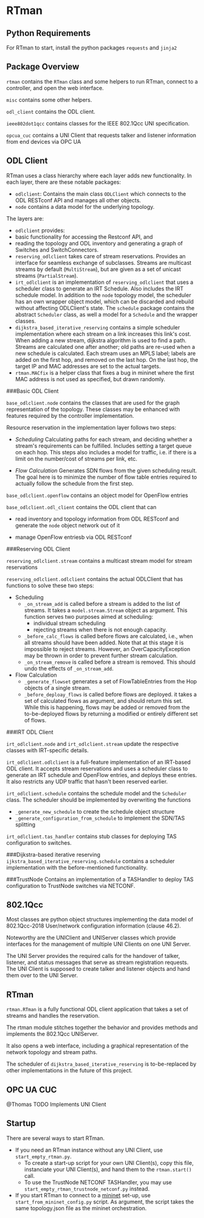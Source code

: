 RTman
=====
  
Python Requirements
-------------------

For RTman to start, install the python packages `requests` and `jinja2`
  
Package Overview
----------------

`rtman` contains the `RTman` class and some helpers to run RTman, connect
to a controller, and open the web interface.

`misc` contains some other helpers.

`odl_client` contains the ODL client.

`ieee802dot1qcc` contains classes for the IEEE 802.1Qcc UNI specification.

`opcua_cuc` contains a UNI Client that requests talker and listener information
from end devices via OPC UA

ODL Client
----------

RTman uses a class hierarchy where each layer adds new functionality.
In each layer, there are these notable packages:
* `odlclient`: Contains the main class `ODLClient` which connects to the
ODL RESTconf API and manages all other objects.
* `node` contains a data model for the underlying topology.

The layers are:
* `odlclient` provides:
 * basic functionality for accessing the Restconf API, and
 * reading the topology and ODL inventory and generating a graph of
   Switches and SwitchConnectors.
* `reserving_odlclient` takes care of stream reservations. Provides an 
  interface for seamless exchange of subclasses. Streams are multicast streams
  by default (`MultiStream`), but are given as a set of unicast streams
  (`PartialStream`).
* `irt_odlclient` is an implementation of `reserving_odlclient` that uses
  a scheduler class to generate an IRT Schedule. Also includes the IRT
  schedule model. In addition to the `node` topology model, the scheduler
  has an own wrapper object model, which can be discarded and rebuild without
  affecting ODLClient's state. The `schedule` package contains the abstract
  `Scheduler` class, as well a model for a `Schedule` and the wrapper classes.
* `dijkstra_based_iterative_reserving` contains a simple scheduler
  implementation where each stream on a link increases this link's cost.
  When adding a new stream, dijkstra algorithm is used to find a path. 
  Streams are calculated one after another; old paths are re-used when
  a new schedule is calculated. Each stream uses an MPLS label; labels
  are added on the first hop, and removed on the last hop. On the last hop,
  the target IP and MAC addresses are set to the actual targets.
* `rtman.MACfix` is a helper class that fixes a bug in mininet where the 
  first MAC address is not used as specified, but drawn randomly.

###Basic ODL Client

`base_odlclient.node` contains the classes that are used for the graph
representation of the topology. These classes may be enhanced with features
required by the controller implementation.

Resource reservation in the implementation layer follows two steps:

* *Scheduling* Calculating paths for each stream, and deciding whether a 
  stream's requirements can be fulfilled. Includes setting a target queue
  on each hop. This steps also includes a model for traffic, i.e. if there
  is a limit on the number/cost of streams per link, etc.
  
* *Flow Calculation* Generates SDN flows from the given scheduling result.
  The goal here is to minimize the number of flow table entries required
  to actually follow the schedule from the first step.
  
`base_odlclient.openflow` contains an object model for OpenFlow entries
  
`base_odlclient.odl_client` contains the ODL client that can
* read inventory and topology information from ODL RESTconf and generate
  the `node` object network out of it
  
* manage OpenFlow entriesb via ODL RESTconf

###Reserving ODL Client

`reserving_odlclient.stream` contains a multicast stream model for stream
reservations
  
`reserving_odlclient.odlclient` contains the actual ODLClient that has
functions to solve these two steps:

* Scheduling
    * `_on_stream_add` is called before a stream is added to the list of streams.
      It takes a `model.stream.Stream` object as argument. This function serves
      two purposes aimed at scheduling:
      * individual stream scheduling
      * rejecting streams when there is not enough capacity.
    * `_before_calc_flows` is called before flows are calculated, i.e., when
      all streams should have been added. Note that at this stage it is impossible
      to reject streams. However, an OverCapacityException may be thrown in order
      to prevent further stream calculation.
    * `_on_stream_remove` is called before a stream is removed. This should undo
      the effects of `_on_stream_add`.
* Flow Calculation
    * `_generate_flowset` generates a set of FlowTableEntries from the Hop objects
      of a single stream.
    * `_before_deploay_flows` is called before flows are deployed. it takes a set
      of calculated flows as argument, and should return this set. While this is
      happening, flows may be added or removed from the to-be-deployed flows by
      returning a modified or entirely different set of flows.
      
###IRT ODL Client

`irt_odlclient.node` and `irt_odlclient.stream` update the respective classes with
IRT-specific details.

`irt_odlclient.odlclient` is a full-feature implementation of an IRT-based ODL client.
It accepts stream reservations and uses a scheduler class to generate an IRT schedule
and OpenFlow entries, and deploys these entries. It also restricts any UDP traffic
that hasn't been reserved earlier.

`irt_odlclient.schedule` contains the schedule model and the `Scheduler` class. The
scheduler should be implemented by overwriting the functions
* `_generate_new_schedule` to create the schedule object structure
* `_generate_configuration_from_schedule` to implement the SDN/TAS splitting

`irt_odlclient.tas_handler` contains stub classes for deploying TAS configuration to
switches. 

###Dijkstra-based iterative reserving
`ijkstra_based_iterative_reserving.schedule` contains a scheduler implementation with
the before-mentioned functionality.

###TrustNode
Contains an implementation of a TASHandler to deploy TAS configuration to TrustNode
switches via NETCONF.

802.1Qcc
--------

Most classes are python object structures implementing the data model of
802.1Qcc-2018 User/network configuration information (clause 46.2).

Noteworthy are the UNIClient and UNIServer classes which provide interfaces
for the management of multiple UNI Clients on one UNI Server.

The UNI Server provides the required calls for the handover of talker, listener,
and status messages that serve as stream registration requests. The UNI Client
is supposed to create talker and listener objects and hand them over to the
UNI Server.

RTman
-----

`rtman.RTman` is a fully functional ODL client application that takes a set of
  streams and handles the reservation.

The rtman module stitches together the behavior and provides methods and implements
the 802.1Qcc UNIServer.

It also opens a web interface, including a graphical representation of
the network topology and stream paths.

The scheduler of `dijkstra_based_iterative_reserving` is to-be-replaced by 
other implementations in the future of this project.

OPC UA CUC
----------

@Thomas TODO
Implements UNI Client

Startup
-------

There are several ways to start RTman.

* If you need an RTman instance without any UNI Client, use `start_empty_rtman.py`.
  * To create a start-up script for your own UNI Client(s), copy this file,
    instanciate your UNI Client(s), and hand them to the `rtman.start()` call.
  * To use the TrustNode NETCONF TASHandler, you may use `start_empty_rtman_trustnode_netconf.py` instead.
* If you start RTman to connect to a [mininet](../mininet) set-up, use 
  `start_from_mininet_config.py` script. 
  As argument, the script takes the same topology.json file as the mininet orchestration.
